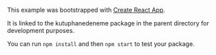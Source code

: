 This example was bootstrapped with [Create React App](https://github.com/facebook/create-react-app).

It is linked to the kutuphanedeneme package in the parent directory for development purposes.

You can run `npm install` and then `npm start` to test your package.
